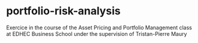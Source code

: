 # portfolio-risk-analysis
Exercice in the course of the Asset Pricing and Portfolio Management class at EDHEC Business School under the supervision of Tristan-Pierre Maury
